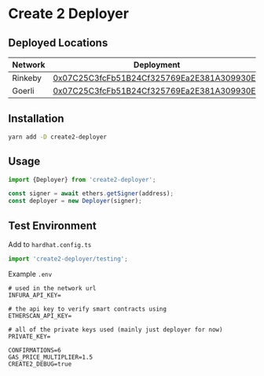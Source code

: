 # Create 2 Deployer

## Deployed Locations

| Network | Deployment                                                                                                                    |
|---------|-------------------------------------------------------------------------------------------------------------------------------|
| Rinkeby | [0x07C25C3fcFb51B24Cf325769Ea2E381A309930E2](https://rinkeby.etherscan.io/address/0x07C25C3fcFb51B24Cf325769Ea2E381A309930E2) |
| Goerli  | [0x07C25C3fcFb51B24Cf325769Ea2E381A309930E2](https://goerli.etherscan.io/address/0x07C25C3fcFb51B24Cf325769Ea2E381A309930E2)  |

## Installation

```bash
yarn add -D create2-deployer
```

## Usage

```ts
import {Deployer} from 'create2-deployer';

const signer = await ethers.getSigner(address);
const deployer = new Deployer(signer);
```

## Test Environment

Add to `hardhat.config.ts`
```ts
import 'create2-deployer/testing';
```


Example `.env`
```dotenv
# used in the network url
INFURA_API_KEY=

# the api key to verify smart contracts using
ETHERSCAN_API_KEY=

# all of the private keys used (mainly just deployer for now)
PRIVATE_KEY=

CONFIRMATIONS=6
GAS_PRICE_MULTIPLIER=1.5
CREATE2_DEBUG=true
```
